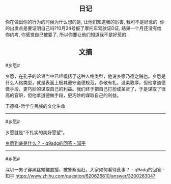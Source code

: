 ## <center>日记</center>

你在做出你的行为的时候为什么想的是, 让他们知道我的厉害, 我可不是好惹的. 你的出发点是要证明自己吗?10月24号报了摩托车驾驶证D证, 结果一个月还没有给你约考, 你感觉自己被耍了, 所以你要让他们知道我不是好惹的.

## <center>文摘</center>

#乡愿#

乡愿，在孔子的论语当中已经概括了这种人格类型，他说乡愿乃德之贼也。乡愿是什么人格类型，就是表面上极其遵守道德规范，恭敬有礼，温柔敦厚。但他拿道德做手段，更巧妙的谋取自己的利益。我们终于把自己打扮成圣贤了，于是谋取了很高的官职，但他拿道德做手段，更巧妙的谋取自己的利益。

王德峰-哲学与民族的文化生命

---

#乡愿#

乡愿就是“不扎实的美好愿望”。

[乡愿到底是什么？ - q9adg的回答 - 知乎](https://www.zhihu.com/question/35664768/answer/2269446802)

---

#乡愿#

深圳一男子穿黑丝短裙直播，被警察驱赶，大家如何看待此事？ - q9adg的回答 - 知乎
https://www.zhihu.com/question/620626810/answer/3200263047